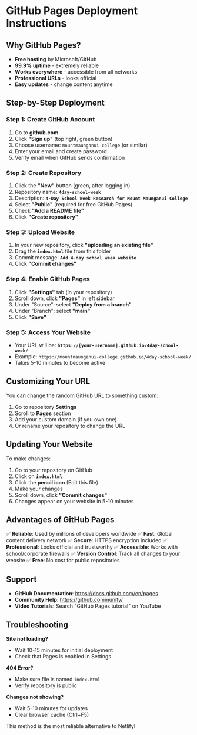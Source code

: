 # GitHub Pages Deployment Instructions

## Why GitHub Pages?
- **Free hosting** by Microsoft/GitHub
- **99.9% uptime** - extremely reliable
- **Works everywhere** - accessible from all networks
- **Professional URLs** - looks official
- **Easy updates** - change content anytime

## Step-by-Step Deployment

### Step 1: Create GitHub Account
1. Go to **github.com**
2. Click **"Sign up"** (top right, green button)
3. Choose username: `mountmaunganui-college` (or similar)
4. Enter your email and create password
5. Verify email when GitHub sends confirmation

### Step 2: Create Repository
1. Click the **"New"** button (green, after logging in)
2. Repository name: **`4day-school-week`**
3. Description: **`4-Day School Week Research for Mount Maunganui College`**
4. Select **"Public"** (required for free GitHub Pages)
5. Check **"Add a README file"**
6. Click **"Create repository"**

### Step 3: Upload Website
1. In your new repository, click **"uploading an existing file"**
2. Drag the **`index.html`** file from this folder
3. Commit message: **`Add 4-day school week website`**
4. Click **"Commit changes"**

### Step 4: Enable GitHub Pages
1. Click **"Settings"** tab (in your repository)
2. Scroll down, click **"Pages"** in left sidebar
3. Under "Source": select **"Deploy from a branch"**
4. Under "Branch": select **"main"**
5. Click **"Save"**

### Step 5: Access Your Website
- Your URL will be: **`https://[your-username].github.io/4day-school-week/`**
- Example: `https://mountmaunganui-college.github.io/4day-school-week/`
- Takes 5-10 minutes to become active

## Customizing Your URL

You can change the random GitHub URL to something custom:
1. Go to repository **Settings**
2. Scroll to **Pages** section
3. Add your custom domain (if you own one)
4. Or rename your repository to change the URL

## Updating Your Website

To make changes:
1. Go to your repository on GitHub
2. Click on **`index.html`**
3. Click the **pencil icon** (Edit this file)
4. Make your changes
5. Scroll down, click **"Commit changes"**
6. Changes appear on your website in 5-10 minutes

## Advantages of GitHub Pages

✅ **Reliable**: Used by millions of developers worldwide
✅ **Fast**: Global content delivery network
✅ **Secure**: HTTPS encryption included
✅ **Professional**: Looks official and trustworthy
✅ **Accessible**: Works with school/corporate firewalls
✅ **Version Control**: Track all changes to your website
✅ **Free**: No cost for public repositories

## Support

- **GitHub Documentation**: https://docs.github.com/en/pages
- **Community Help**: https://github.community/
- **Video Tutorials**: Search "GitHub Pages tutorial" on YouTube

## Troubleshooting

**Site not loading?**
- Wait 10-15 minutes for initial deployment
- Check that Pages is enabled in Settings

**404 Error?**
- Make sure file is named `index.html`
- Verify repository is public

**Changes not showing?**
- Wait 5-10 minutes for updates
- Clear browser cache (Ctrl+F5)

This method is the most reliable alternative to Netlify!

